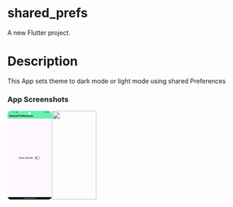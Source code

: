 # shared_prefs

A new Flutter project.

# Description

This App sets theme to dark mode or light mode using shared Preferences

### App Screenshots
<img align="left" width="100" height="200" src="Screen_Shot/Screenshot_20250123_115158.png">
<img align="left" width="100" height="200" src="Screen_Shot/Screenshot_20250123_115245.png)">



